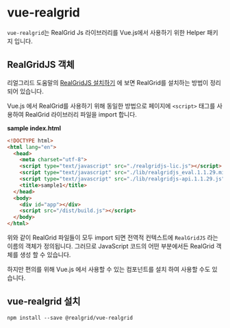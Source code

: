 # vue-realgrid

`vue-realgrid`는 RealGrid Js 라이브러리를 Vue.js에서 사용하기 위한 Helper 패키지 입니다.

## RealGridJS 객체

리얼그리드 도움말의 [RealGridJS 설치하기](http://help.realgrid.com/tutorial/a1/) 에 보면 RealGrid를 설치하는 방법이 정리되어 있습니다.

Vue.js 에서 RealGrid를 사용하기 위해 동일한 방법으로 페이지에 `<script>` 태그를 사용하여 RealGrid 라이브러리 파일을 import 합니다.

**sample index.html**

```html
<!DOCTYPE html>
<html lang="en">
  <head>
    <meta charset="utf-8">
    <script type="text/javascript" src="./realgridjs-lic.js"></script>
    <script type="text/javascript" src="./lib/realgridjs_eval.1.1.29.min.js"></script>
    <script type="text/javascript" src="./lib/realgridjs-api.1.1.29.js"></script>
    <title>sample1</title>
  </head>
  <body>
    <div id="app"></div>
    <script src="/dist/build.js"></script>
  </body>
</html>
```

위와 같이 RealGrid 파일들이 모두 import 되면 전역적 컨텍스트에 `RealGridJS` 라는 이름의 객체가 정의됩니다. 그러므로 JavaScript 코드의 어떤 부분에서든 RealGrid 객체를 생성 할 수 있습니다.

하지만 편의를 위해 Vue.js 에서 사용할 수 있는 컴포넌트를 설치 하여 사용할 수도 있습니다.

## vue-realgrid 설치

`npm install --save @realgrid/vue-realgrid`